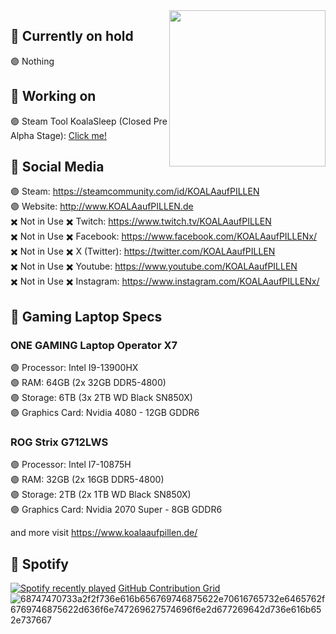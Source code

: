 <img src="https://github-production-user-asset-6210df.s3.amazonaws.com/92574026/279686451-f802b164-ba24-440d-a848-c8ec7c30fcaf.png" align="right" width="250">

## 💊 Currently on hold
🟣 Nothing

## 💊 Working on
🟣 Steam Tool KoalaSleep (Closed Pre Alpha Stage): [Click me!](https://github.com/KOALAaufPILLEN/KoalaSleep)

## 💊 Social Media
🟣 Steam:                        https://steamcommunity.com/id/KOALAaufPILLEN <br>
🟣 Website:                      http://www.KOALAaufPILLEN.de <br>
✖️ Not in Use ✖️ Twitch:        https://www.twitch.tv/KOALAaufPILLEN <br>
✖️ Not in Use ✖️ Facebook:      https://www.facebook.com/KOALAaufPILLENx/  <br>
✖️ Not in Use ✖️ X (Twitter):   https://twitter.com/KOALAaufPILLEN  <br>
✖️ Not in Use ✖️ Youtube:       https://www.youtube.com/KOALAaufPILLEN <br>
✖️ Not in Use ✖️ Instagram:     https://www.instagram.com/KOALAaufPILLENx/

## 💊 Gaming Laptop Specs

### ONE GAMING Laptop Operator X7
🟣 Processor: Intel I9-13900HX<br>
🟣 RAM: 64GB (2x 32GB DDR5-4800)<br>
🟣 Storage: 6TB (3x 2TB WD Black SN850X)<br>
🟣 Graphics Card: Nvidia 4080 - 12GB GDDR6<br>

### ROG Strix G712LWS
🟣 Processor: Intel I7-10875H<br>
🟣 RAM: 32GB (2x 16GB DDR5-4800)<br>
🟣 Storage: 2TB (2x 1TB WD Black SN850X)<br>
🟣 Graphics Card: Nvidia 2070 Super - 8GB GDDR6<br>

and more visit https://www.koalaaufpillen.de/

## 💊 Spotify

[![Spotify recently played](https://spotify-recently-played-readme.vercel.app/api?user=1166828714&width=875)](https://open.spotify.com/user/1166828714)
[GitHub Contribution Grid](https://raw.githubusercontent.com/user-attachments/assets/e0705dae-fd88-4a10-87e7-b9ab2c8f1cc9/68747470733a2f2f736e616b656769746875622e70616765732e6465762f6769746875622d636f6e747269627574696f6e2d677269642d736e616b652e737667)
![68747470733a2f2f736e616b656769746875622e70616765732e6465762f6769746875622d636f6e747269627574696f6e2d677269642d736e616b652e737667](https://github.com/user-attachments/assets/e0705dae-fd88-4a10-87e7-b9ab2c8f1cc9)

